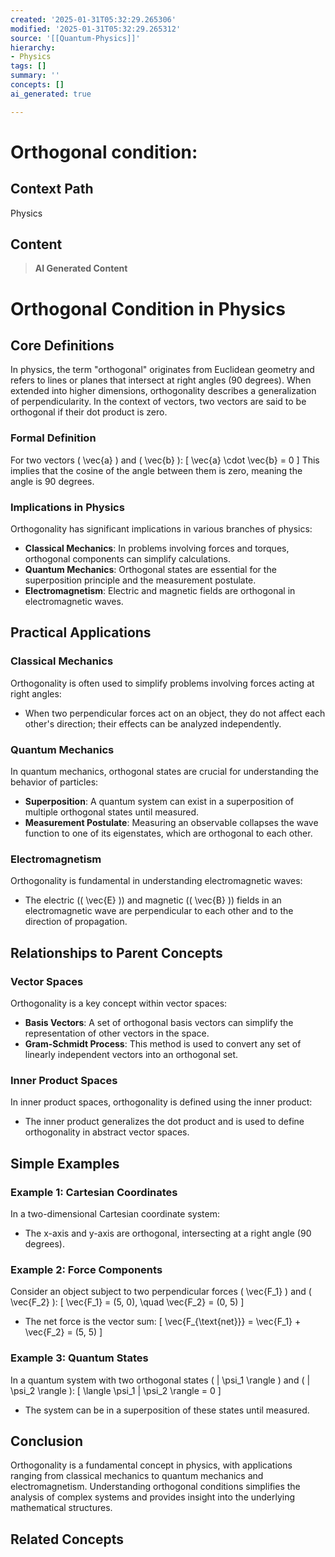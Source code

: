 ```yaml
---
created: '2025-01-31T05:32:29.265306'
modified: '2025-01-31T05:32:29.265312'
source: '[[Quantum-Physics]]'
hierarchy:
- Physics
tags: []
summary: ''
concepts: []
ai_generated: true

---
```


# Orthogonal condition:

## Context Path
Physics

## Content
> **AI Generated Content**
 # Orthogonal Condition in Physics

## Core Definitions

In physics, the term "orthogonal" originates from Euclidean geometry and refers to lines or planes that intersect at right angles (90 degrees). When extended into higher dimensions, orthogonality describes a generalization of perpendicularity. In the context of vectors, two vectors are said to be orthogonal if their dot product is zero.

### Formal Definition

For two vectors \( \vec{a} \) and \( \vec{b} \):
\[ \vec{a} \cdot \vec{b} = 0 \]
This implies that the cosine of the angle between them is zero, meaning the angle is 90 degrees.

### Implications in Physics

Orthogonality has significant implications in various branches of physics:
- **Classical Mechanics**: In problems involving forces and torques, orthogonal components can simplify calculations.
- **Quantum Mechanics**: Orthogonal states are essential for the superposition principle and the measurement postulate.
- **Electromagnetism**: Electric and magnetic fields are orthogonal in electromagnetic waves.

## Practical Applications

### Classical Mechanics

Orthogonality is often used to simplify problems involving forces acting at right angles:
- When two perpendicular forces act on an object, they do not affect each other's direction; their effects can be analyzed independently.

### Quantum Mechanics

In quantum mechanics, orthogonal states are crucial for understanding the behavior of particles:
- **Superposition**: A quantum system can exist in a superposition of multiple orthogonal states until measured.
- **Measurement Postulate**: Measuring an observable collapses the wave function to one of its eigenstates, which are orthogonal to each other.

### Electromagnetism

Orthogonality is fundamental in understanding electromagnetic waves:
- The electric (\( \vec{E} \)) and magnetic (\( \vec{B} \)) fields in an electromagnetic wave are perpendicular to each other and to the direction of propagation.

## Relationships to Parent Concepts

### Vector Spaces

Orthogonality is a key concept within vector spaces:
- **Basis Vectors**: A set of orthogonal basis vectors can simplify the representation of other vectors in the space.
- **Gram-Schmidt Process**: This method is used to convert any set of linearly independent vectors into an orthogonal set.

### Inner Product Spaces

In inner product spaces, orthogonality is defined using the inner product:
- The inner product generalizes the dot product and is used to define orthogonality in abstract vector spaces.

## Simple Examples

### Example 1: Cartesian Coordinates

In a two-dimensional Cartesian coordinate system:
- The x-axis and y-axis are orthogonal, intersecting at a right angle (90 degrees).

### Example 2: Force Components

Consider an object subject to two perpendicular forces \( \vec{F_1} \) and \( \vec{F_2} \):
\[ \vec{F_1} = (5, 0), \quad \vec{F_2} = (0, 5) \]
- The net force is the vector sum:
\[ \vec{F_{\text{net}}} = \vec{F_1} + \vec{F_2} = (5, 5) \]

### Example 3: Quantum States

In a quantum system with two orthogonal states \( | \psi_1 \rangle \) and \( | \psi_2 \rangle \):
\[ \langle \psi_1 | \psi_2 \rangle = 0 \]
- The system can be in a superposition of these states until measured.

## Conclusion

Orthogonality is a fundamental concept in physics, with applications ranging from classical mechanics to quantum mechanics and electromagnetism. Understanding orthogonal conditions simplifies the analysis of complex systems and provides insight into the underlying mathematical structures.

## Related Concepts
